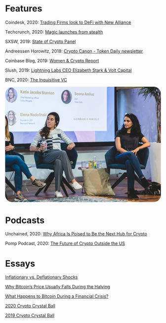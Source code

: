 Features
========
Coindesk, 2020: [Trading Firms look to DeFi with New Alliance](https://www.coindesk.com/chicagos-trading-firms-look-to-defi-with-new-alliance)

Techcrunch, 2020: [Magic launches from stealth](https://techcrunch.com/2020/06/03/decentralized-identity-management-platform-magic-launches-from-stealth-with-4m/)

SXSW, 2019: [State of Crypto Panel](https://schedule.sxsw.com/2019/speakers/2004385)

Andreessen Horowitz, 2018: [Crypto Canon - Token Daily newsletter](https://a16z.com/2018/02/10/crypto-readings-resources/)

Coinbase Blog, 2019: [Women & Crypto Report](https://blog.coinbase.com/coinbase-reports-women-crypto-ab030d19ce11)

Slush, 2019: [Lightning Labs CEO Elizabeth Stark & Volt Capital](https://www.youtube.com/watch?v=h8SdNpRnB-o)

BNC, 2020: [The Inquisitive VC](https://bravenewcoin.com/insights/the-inquisitive-vc-soona-amhaz-general-partner-at-volt-capital)

![Coinbase Angels](assets/img/CBAngels.png)

Podcasts
========
Unchained, 2020: [Why Africa Is Poised to Be the Next Hub for Crypto](https://unchainedpodcast.com/why-africa-is-poised-to-be-the-next-hub-for-crypto-development/)

Pomp Podcast, 2020: [The Future of Crypto Outside the US](https://anthonypompliano.com/pomp-podcast/317-soona-amhaz-on-the-future-of-crypto-outside-the-us/)

  
Essays
======
[Inflationary vs. Deflationary Shocks](https://medium.com/tokendaily/inflationary-vs-deflationary-shocks-5f64bd4e94bb)

[Why Bitcoin’s Price Usually Falls During the Halving](https://medium.com/tokendaily/why-bitcoins-price-usually-falls-during-the-halving-8ff31a79abd)

[What Happens to Bitcoin During a Financial Crisis?](https://www.tokendaily.co/blog/what-happens-to-bitcoin-in-financial-crisis)

[2020 Crypto Crystal Ball](https://www.tokendaily.co/blog/2020-crypto-crystal-ball) 

[2019 Crypto Crystal Ball](https://www.tokendaily.co/blog/the-2019-crypto-crystal-ball)
